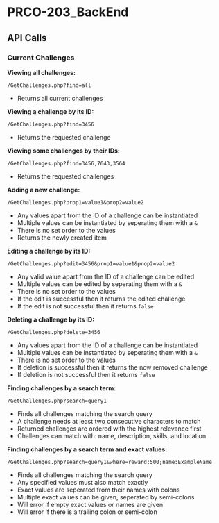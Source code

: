 # PRCO-203_BackEnd

## API Calls

### Current Challenges

**Viewing all challenges:**  
```
/GetChallenges.php?find=all
```
- Returns all current challenges

**Viewing a challenge by its ID:**  
```
/GetChallenges.php?find=3456
```
- Returns the requested challenge

**Viewing some challenges by their IDs:**  
```
/GetChallenges.php?find=3456,7643,3564
```
- Returns the requested challenges

**Adding a new challenge:**  
```
/GetChallenges.php?prop1=value1&prop2=value2
```
- Any values apart from the ID of a challenge can be instantiated 
- Multiple values can be instantiated by seperating them with a `&`
- There is no set order to the values
- Returns the newly created item

**Editing a challenge by its ID:**  
```
/GetChallenges.php?edit=3456&prop1=value1&prop2=value2
```
- Any valid value apart from the ID of a challenge can be edited
- Multiple values can be edited by seperating them with a `&`
- There is no set order to the values
- If the edit is successful then it returns the edited challenge
- If the edit is not successful then it returns `false`

**Deleting a challenge by its ID:**  
```
/GetChallenges.php?delete=3456
```
- Any values apart from the ID of a challenge can be instantiated 
- Multiple values can be instantiated by seperating them with a `&`
- There is no set order to the values
- If deletion is successful then it returns the now removed challenge
- If deletion is not successful then it returns `false`

**Finding challenges by a search term:**  
```
/GetChallenges.php?search=query1
```
- Finds all challenges matching the search query
- A challenge needs at least two consecutive characters to match
- Returned challenges are ordered with the highest relevance first
- Challenges can match with: name, description, skills, and location

**Finding challenges by a search term and exact values:**  
```
/GetChallenges.php?search=query1&where=reward:500;name:ExampleName
```
- Finds all challenges matching the search query
- Any specified values must also match exactly
- Exact values are seperated from their names with colons
- Multiple exact values can be given, seperated by semi-colons
- Will error if empty exact values or names are given
- Will error if there is a trailing colon or semi-colon
